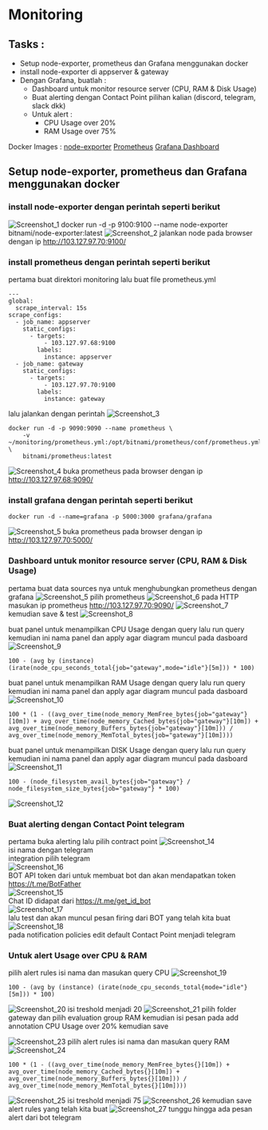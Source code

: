 # Monitoring
## Tasks :
- Setup node-exporter, prometheus dan Grafana menggunakan docker
- install node-exporter di appserver & gateway
- Dengan Grafana, buatlah :
    -  Dashboard untuk monitor resource server (CPU, RAM & Disk Usage)
    -  Buat alerting dengan Contact Point pilihan kalian (discord, telegram, slack dkk)
    -  Untuk alert :
         - CPU Usage over 20%
         - RAM Usage over 75%

Docker Images :
[node-exporter](https://hub.docker.com/r/prom/node-exporter)
[Prometheus](https://hub.docker.com/r/prom/prometheus)
[Grafana Dashboard](https://hub.docker.com/r/grafana/grafana)

## Setup node-exporter, prometheus dan Grafana menggunakan docker
### install node-exporter dengan perintah seperti berikut
![Screenshot_1](https://github.com/wilsonakbar/devops18-dumbways-WilsonAkbar/assets/132327628/969903b9-9213-4c7f-b7f1-c741bda36fe0)
docker run -d -p 9100:9100 --name node-exporter bitnami/node-exporter:latest
![Screenshot_2](https://github.com/wilsonakbar/devops18-dumbways-WilsonAkbar/assets/132327628/b22686c2-1010-4253-ae22-84aa3e7d341a)
jalankan node pada browser dengan ip http://103.127.97.70:9100/

### install prometheus dengan perintah seperti berikut
pertama buat direktori monitoring lalu buat file prometheus.yml
```
---
global:
  scrape_interval: 15s
scrape_configs:
  - job_name: appserver
    static_configs:
      - targets:
          - 103.127.97.68:9100
        labels:
          instance: appserver
  - job_name: gateway
    static_configs:
      - targets:
          - 103.127.97.70:9100
        labels:
          instance: gateway
```
lalu jalankan dengan perintah
![Screenshot_3](https://github.com/wilsonakbar/devops18-dumbways-WilsonAkbar/assets/132327628/54ce0fee-0648-4f70-b36e-7e2bc0edd1ec)
```
docker run -d -p 9090:9090 --name prometheus \
    -v ~/monitoring/prometheus.yml:/opt/bitnami/prometheus/conf/prometheus.yml \
    bitnami/prometheus:latest
```
![Screenshot_4](https://github.com/wilsonakbar/devops18-dumbways-WilsonAkbar/assets/132327628/da152cde-5628-44c1-ad3e-894425af222d)
buka prometheus pada browser dengan ip http://103.127.97.68:9090/

### install grafana dengan perintah seperti berikut
```
docker run -d --name=grafana -p 5000:3000 grafana/grafana
```
![Screenshot_5](https://github.com/wilsonakbar/devops18-dumbways-WilsonAkbar/assets/132327628/2982d677-a3a5-4de6-accf-acbdf3cb6d4d)
buka prometheus pada browser dengan ip http://103.127.97.70:5000/

### Dashboard untuk monitor resource server (CPU, RAM & Disk Usage)
pertama buat data sources nya untuk menghubungkan prometheus dengan grafana
![Screenshot_5](https://github.com/wilsonakbar/devops18-dumbways-WilsonAkbar/assets/132327628/8c1ad3ef-1bef-4328-98ca-19a7cdf5344d)
pilih prometheus
![Screenshot_6](https://github.com/wilsonakbar/devops18-dumbways-WilsonAkbar/assets/132327628/f9a1713f-8b0b-4677-8c69-90afbbd42a9b)
pada HTTP masukan ip prometheus http://103.127.97.70:9090/
![Screenshot_7](https://github.com/wilsonakbar/devops18-dumbways-WilsonAkbar/assets/132327628/b6175a78-b512-4bed-8a97-11da400f8445)
kemudian save & test
![Screenshot_8](https://github.com/wilsonakbar/devops18-dumbways-WilsonAkbar/assets/132327628/4fd500c6-0ac7-4ac2-a207-f4925623c5db)

buat panel untuk menampilkan CPU Usage dengan query lalu run query kemudian ini nama panel dan apply agar diagram muncul pada dasboard
![Screenshot_9](https://github.com/wilsonakbar/devops18-dumbways-WilsonAkbar/assets/132327628/36be93ec-96fb-403f-b45d-8874aba83b3f)
```
100 - (avg by (instance) (irate(node_cpu_seconds_total{job="gateway",mode="idle"}[5m])) * 100)
```
buat panel untuk menampilkan RAM Usage dengan query lalu run query kemudian ini nama panel dan apply agar diagram muncul pada dasboard
![Screenshot_10](https://github.com/wilsonakbar/devops18-dumbways-WilsonAkbar/assets/132327628/554a6545-d93f-4d50-aebb-78c4b229e38c)
```
100 * (1 - ((avg_over_time(node_memory_MemFree_bytes{job="gateway"}[10m]) + avg_over_time(node_memory_Cached_bytes{job="gateway"}[10m]) + avg_over_time(node_memory_Buffers_bytes{job="gateway"}[10m])) / avg_over_time(node_memory_MemTotal_bytes{job="gateway"}[10m])))
```
buat panel untuk menampilkan DISK Usage dengan query lalu run query kemudian ini nama panel dan apply agar diagram muncul pada dasboard
![Screenshot_11](https://github.com/wilsonakbar/devops18-dumbways-WilsonAkbar/assets/132327628/ddaf95d8-7d47-4a63-8a38-8d35bc6c9a88)
```
100 - (node_filesystem_avail_bytes{job="gateway"} / node_filesystem_size_bytes{job="gateway"} * 100)
```
![Screenshot_12](https://github.com/wilsonakbar/devops18-dumbways-WilsonAkbar/assets/132327628/436e1361-b286-4080-8a38-396d1fcb3d16)

### Buat alerting dengan Contact Point telegram
pertama buka alerting lalu pilih contract point
![Screenshot_14](https://github.com/wilsonakbar/devops18-dumbways-WilsonAkbar/assets/132327628/55ff1bed-0938-4eab-830c-526b909f32bd)  
isi nama dengan telegram  
integration pilih telegram  
![Screenshot_16](https://github.com/wilsonakbar/devops18-dumbways-WilsonAkbar/assets/132327628/857f92e8-18b4-4b70-86f7-af8754a5fe63)  
BOT API token dari untuk membuat bot dan akan mendapatkan token https://t.me/BotFather  
![Screenshot_15](https://github.com/wilsonakbar/devops18-dumbways-WilsonAkbar/assets/132327628/ee5ebfca-0278-4bec-a3c3-0dc343f1042c)  
Chat ID didapat dari https://t.me/get_id_bot  
![Screenshot_17](https://github.com/wilsonakbar/devops18-dumbways-WilsonAkbar/assets/132327628/5ac833b8-4b45-41db-b66d-e0121edc913f)  
lalu test dan akan muncul pesan firing dari BOT yang telah kita buat  
![Screenshot_18](https://github.com/wilsonakbar/devops18-dumbways-WilsonAkbar/assets/132327628/c0eb723b-e835-4616-8ec2-4c87f28997b8)  
pada notification policies edit default Contact Point menjadi telegram  
### Untuk alert Usage over CPU & RAM
pilih alert rules isi nama dan masukan query CPU
![Screenshot_19](https://github.com/wilsonakbar/devops18-dumbways-WilsonAkbar/assets/132327628/eb625458-9a03-4642-808e-9edfd9e45789)
```
100 - (avg by (instance) (irate(node_cpu_seconds_total{mode="idle"}[5m])) * 100)
```
![Screenshot_20](https://github.com/wilsonakbar/devops18-dumbways-WilsonAkbar/assets/132327628/d4f78040-4ce2-49ba-a411-c6c7682acdcd)
isi treshold menjadi 20
![Screenshot_21](https://github.com/wilsonakbar/devops18-dumbways-WilsonAkbar/assets/132327628/4ad95e76-a224-47b5-9425-878810d0c82e)
pilih folder gateway dan pilih evaluation group RAM kemudian isi pesan pada add annotation CPU Usage over 20% kemudian save

![Screenshot_23](https://github.com/wilsonakbar/devops18-dumbways-WilsonAkbar/assets/132327628/b17b85b3-f321-4654-a9e4-1dc3402ad33c)
pilih alert rules isi nama dan masukan query RAM
![Screenshot_24](https://github.com/wilsonakbar/devops18-dumbways-WilsonAkbar/assets/132327628/0b6f80c3-5a0e-4c30-98b2-ae240fe87db3)
```
100 * (1 - ((avg_over_time(node_memory_MemFree_bytes{}[10m]) + avg_over_time(node_memory_Cached_bytes{}[10m]) + avg_over_time(node_memory_Buffers_bytes{}[10m])) / avg_over_time(node_memory_MemTotal_bytes{}[10m])))
```
![Screenshot_25](https://github.com/wilsonakbar/devops18-dumbways-WilsonAkbar/assets/132327628/bda4417e-efaf-4d72-af0e-339bfb9563e1)
isi treshold menjadi 75
![Screenshot_26](https://github.com/wilsonakbar/devops18-dumbways-WilsonAkbar/assets/132327628/8625849d-90c2-4704-a253-0a882b49e70d)
kemudian save alert rules yang telah kita buat
![Screenshot_27](https://github.com/wilsonakbar/devops18-dumbways-WilsonAkbar/assets/132327628/abfa440d-9684-4b8f-881a-f8eb634f59bb)
tunggu hingga ada pesan alert dari bot telegram



